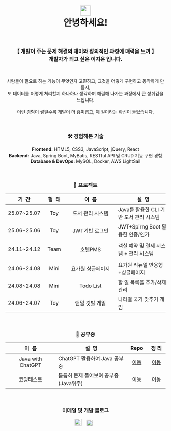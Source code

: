 <div align="center">
  <h1>
    <img width="32px" src="https://github.com/TheDudeThatCode/TheDudeThatCode/blob/master/Assets/Hi.gif?raw=true"/><br>
    안녕하세요!
  </h1>
  <br>
  <h3>【 개발이 주는 문제 해결의 재미와 창의적인 과정에 매력을 느껴 】<br>개발자가 되고 싶은 이지은 입니다.</h3>
  <br>
  <p>
    사람들이 필요로 하는 기능이 무엇인지 고민하고, 그것을 어떻게 구현하고 동작하게 만들지, <br>또 데이터를 어떻게 처리할지 하나하나 생각하며 해결해 나가는 과정에서 큰 성취감을 느낍니다.<br><br>
    이런 경험이 쌓일수록 개발이 더 흥미롭고, 제 길이라는 확신이 들었습니다.
  </p>
  <br>
  <h3>🛠️ 경험해본 기술</h3>
  <p>
    <b>Frontend:</b> HTML5, CSS3, JavaScript, jQuery, React<br>
    <b>Backend:</b> Java, Spring Boot, MyBatis, RESTful API 및 CRUD 기능 구현 경험<br>
    <b>Database & DevOps:</b> MySQL, Docker, AWS LightSail
  </p>
  <br>
  <h3>🌳 프로젝트</h3>
  <table>
    <thead>
      <th>&nbsp;&nbsp;기&nbsp;&nbsp;간&nbsp;&nbsp;</th>
      <th>&nbsp;&nbsp;형&nbsp;&nbsp;태&nbsp;&nbsp;</th>
      <th>&nbsp;&nbsp;&nbsp;&nbsp;&nbsp;&nbsp;&nbsp;&nbsp;&nbsp;&nbsp;&nbsp;&nbsp;이&nbsp;&nbsp;름&nbsp;&nbsp;&nbsp;&nbsp;&nbsp;&nbsp;&nbsp;&nbsp;&nbsp;&nbsp;&nbsp;&nbsp;</th>
      <th>&nbsp;&nbsp;&nbsp;&nbsp;&nbsp;&nbsp;&nbsp;&nbsp;&nbsp;&nbsp;&nbsp;&nbsp;&nbsp;&nbsp;설&nbsp;&nbsp;명&nbsp;&nbsp;&nbsp;&nbsp;&nbsp;&nbsp;&nbsp;&nbsp;&nbsp;&nbsp;&nbsp;&nbsp;&nbsp;&nbsp;</th>
      <th>&nbsp;&nbsp;&nbsp;&nbsp;&nbsp;&nbsp;&nbsp;&nbsp;사&nbsp;용&nbsp;언&nbsp;어&nbsp;&nbsp;&nbsp;&nbsp;&nbsp;&nbsp;&nbsp;&nbsp;</th>
      <th>&nbsp;Repo&nbsp;</th>
      <th>&nbsp;Site&nbsp;</th>
    </thead>
    <tbody>
      <tr>
        <td align="center">25.07~25.07</td>
        <td align="center">Toy</td>
        <td align="center">도서 관리 시스템</td>
        <td>Java를 활용한 CLI 기반 도서 관리 시스템</td>
        <td align="center">Java</td>
        <td align="center"><a href="https://github.com/eziquexx/study-java/tree/main/mini-projects/library-book-manager">이동</a></td>
        <td align="center">-</td>
      </tr>
      <tr>
        <td align="center">25.06~25.06</td>
        <td align="center">Toy</td>
        <td align="center">JWT기반 로그인</td>
        <td>JWT+Spirng Boot 활용한 인증/인가</td>
        <td align="center">JWT, Spring Boot</td>
        <td align="center"><a href="https://github.com/eziquexx/toy-auth-jwt-jpa">이동</a></td>
        <td align="center">-</td>
      </tr>
      <tr>
        <td align="center">24.11~24.12</td>
        <td align="center">Team</td>
        <td align="center">호텔PMS</td>
        <td>객실 예약 및 결제 시스템 + 관리 시스템</td>
        <td align="center">React, Spring Boot, Docker, AWS LightSail</td>
        <td align="center"><a href="https://github.com/eziquexx/team-hotel-reservation-backend">이동</a></td>
        <td align="center"><a href="http://52.78.8.37/">이동</a></td>
      </tr>
      <tr>
        <td align="center">24.06~24.08</td>
        <td align="center">Mini</td>
        <td align="center">요가원 싱글페이지</td>
        <td>요가원 리뉴얼 반응형+싱글페이지</td>
        <td align="center">HTML5, CSS3, JavaScript</td>
        <td align="center"><a href="https://github.com/eziquexx/mini-yoga-website">이동</a></td>
        <td align="center"><a href="https://eziquexx.github.io/mini-yoga-website/">이동</a></td>
      </tr>
      <tr>
        <td align="center">24.08~24.08</td>
        <td align="center">Mini</td>
        <td align="center">Todo List</td>
        <td>할 일 목록을 추가/삭제/관리</td>
        <td align="center">React</td>
        <td align="center"><a href="https://github.com/eziquexx/mini-react-todo-list">이동</a></td>
        <td align="center"><a href="https://eziquexx.github.io/mini-react-todo-list/">이동</a></td>
      </tr>
      <tr>
        <td align="center">24.06~24.07</td>
        <td align="center">Toy</td>
        <td align="center">랜덤 깃발 게임</td>
        <td>나라별 국기 맞추기 게임</td>
        <td align="center">HTML5, CSS3, JavaScript</td>
        <td align="center"><a href="https://github.com/eziquexx/mini-random-flag-quiz">이동</a></td>
        <td align="center"><a href="https://eziquexx.github.io/mini-random-flag-quiz/">이동</a></td>
      </tr>
    </tbody>
  </table>
  <br>
  <h3>📝 공부중</h3>
  <table>
    <thead>
      <th>&nbsp;&nbsp;&nbsp;&nbsp;&nbsp;&nbsp;&nbsp;&nbsp;&nbsp;&nbsp;&nbsp;&nbsp;이&nbsp;&nbsp;름&nbsp;&nbsp;&nbsp;&nbsp;&nbsp;&nbsp;&nbsp;&nbsp;&nbsp;&nbsp;&nbsp;&nbsp;</th>
      <th>&nbsp;&nbsp;&nbsp;&nbsp;&nbsp;&nbsp;&nbsp;&nbsp;&nbsp;&nbsp;&nbsp;&nbsp;&nbsp;&nbsp;설&nbsp;&nbsp;명&nbsp;&nbsp;&nbsp;&nbsp;&nbsp;&nbsp;&nbsp;&nbsp;&nbsp;&nbsp;&nbsp;&nbsp;&nbsp;&nbsp;</th>
      <th>&nbsp;Repo&nbsp;</th>
      <th>&nbsp;정&nbsp;리&nbsp;</th>
    </thead>
    <tbody>
      <tr>
        <td align="center">Java with ChatGPT</td>
        <td>ChatGPT 활용하여 Java 공부중</td>
        <td align="center"><a href="https://github.com/eziquexx/study-java">이동</a></td>
        <td align="center"><a href="https://dev-jelee.tistory.com/category/%EA%B0%9C%EB%B0%9C%20%EA%B3%B5%EB%B6%80/Java%20%7C%20SpringBoot">이동</a></td>
      </tr>
      <tr>
        <td align="center">코딩테스트</td>
        <td>틈틈히 문제 풀어보며 공부중 (Java위주)</td>
        <td align="center"><a href="https://github.com/eziquexx/study-coding-tests">이동</a></td>
        <td align="center"><a href="https://dev-jelee.tistory.com/category/%EC%BD%94%EB%94%A9%20%ED%85%8C%EC%8A%A4%ED%8A%B8">이동</a></td>
      </tr>
    </tbody>
  </table>
  <br>
  <h3>이메일 및 개발 블로그</h3>
  <p>
    <a href="mailto:waftyann@gmail.com"><img height="22" width="22" src="https://cdn.simpleicons.org/gmail" /></a>&nbsp&nbsp&nbsp
    <a href="https://dev-jelee.tistory.com/"><img height="19" width="19" src="https://cdn.simpleicons.org/tistory/orangered" /></a>&nbsp&nbsp&nbsp
  </p>
  <br><br>
</div>


<!--
**eziquexx/eziquexx** is a ✨ _special_ ✨ repository because its `README.md` (this file) appears on your GitHub profile.

Here are some ideas to get you started:

- 🔭 I’m currently working on ...
- 🌱 I’m currently learning ...
- 👯 I’m looking to collaborate on ...
- 🤔 I’m looking for help with ...
- 💬 Ask me about ...
- 📫 How to reach me: ...
- 😄 Pronouns: ...
- ⚡ Fun fact: ...


<tr>
  <td align="center">24.09~24.09</td>
  <td align="center">Mini</td>
  <td align="center">개인 포폴 웹사이트</td>
  <td>반응형+동적 구현(JavaScript)</td>
  <td align="center">HTML5, CSS3, JavaScript</td>
  <td align="center"><a href="https://github.com/eziquexx/mini-personal-website">이동</a></td>
  <td align="center"><a href="https://eziquexx.github.io/mini-personal-website/">이동</a></td>
</tr>
-->
